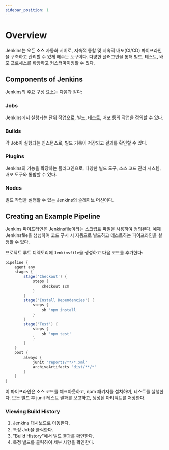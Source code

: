 ```yaml
---
sidebar_position: 1
---
```


# Overview
Jenkins는 오픈 소스 자동화 서버로, 지속적 통합 및 지속적 배포(CI/CD) 파이프라인을 구축하고 관리할 수 있게 해주는 도구이다. 다양한 플러그인을 통해 빌드, 테스트, 배포 프로세스를 확장하고 커스터마이징할 수 있다.

## Components of Jenkins
Jenkins의 주요 구성 요소는 다음과 같다:

### Jobs
Jenkins에서 실행되는 단위 작업으로, 빌드, 테스트, 배포 등의 작업을 정의할 수 있다.

### Builds
각 Job이 실행되는 인스턴스로, 빌드 기록이 저장되고 결과를 확인할 수 있다.

### Plugins
Jenkins의 기능을 확장하는 플러그인으로, 다양한 빌드 도구, 소스 코드 관리 시스템, 배포 도구와 통합할 수 있다.

### Nodes
빌드 작업을 실행할 수 있는 Jenkins의 슬레이브 머신이다.

## Creating an Example Pipeline
Jenkins 파이프라인은 Jenkinsfile이라는 스크립트 파일을 사용하여 정의된다. 예제 Jenkinsfile을 생성하여 코드 푸시 시 자동으로 빌드하고 테스트하는 파이프라인을 설정할 수 있다.

프로젝트 루트 디렉토리에 `Jenkinsfile`을 생성하고 다음 코드를 추가한다:

```groovy
pipeline {
    agent any
    stages {
        stage('Checkout') {
            steps {
                checkout scm
            }
        }
        stage('Install Dependencies') {
            steps {
                sh 'npm install'
            }
        }
        stage('Test') {
            steps {
                sh 'npm test'
            }
        }
    }
    post {
        always {
            junit 'reports/**/*.xml'
            archiveArtifacts 'dist/**/*'
        }
    }
}
```

이 파이프라인은 소스 코드를 체크아웃하고, npm 패키지를 설치하며, 테스트를 실행한다. 모든 빌드 후 junit 테스트 결과를 보고하고, 생성된 아티팩트를 저장한다.

### Viewing Build History
1. Jenkins 대시보드로 이동한다.
2. 특정 Job을 클릭한다.
3. "Build History"에서 빌드 결과를 확인한다.
4. 특정 빌드를 클릭하여 세부 사항을 확인한다.
